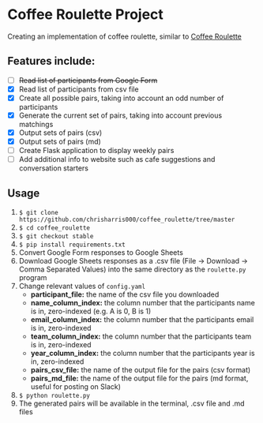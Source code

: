 # Coffee Roulette Project
Creating an implementation of coffee roulette, similar to [Coffee Roulette](https://coffee-roulette.com/)

## Features include:
- [ ] ~~Read list of participants from Google Form~~
- [x] Read list of participants from csv file
- [x] Create all possible pairs, taking into account an odd number of participants
- [x] Generate the current set of pairs, taking into account previous matchings
- [x] Output sets of pairs (csv)
- [x] Output sets of pairs (md)
- [ ] Create Flask application to display weekly pairs
- [ ] Add additional info to website such as cafe suggestions and conversation starters

## Usage
1. `$ git clone https://github.com/chrisharris000/coffee_roulette/tree/master`
2. `$ cd coffee_roulette`
3. `$ git checkout stable`
4. `$ pip install requirements.txt`
5. Convert Google Form responses to Google Sheets
6. Download Google Sheets responses as a .csv file (File -> Download -> Comma Separated Values) into the same directory as the `roulette.py` program
7. Change relevant values of `config.yaml`
   - **participant_file:** the name of the csv file you downloaded
   - **name_column_index:** the column number that the participants name is in, zero-indexed (e.g. A is 0, B is 1)
   - **email_column_index:** the column number that the participants email is in, zero-indexed
   - **team_column_index:** the column number that the participants team is in, zero-indexed
   - **year_column_index:** the column number that the participants year is in, zero-indexed
   - **pairs_csv_file:** the name of the output file for the pairs (csv format)
   - **pairs_md_file:** the name of the output file for the pairs (md format, useful for posting on Slack)
8. `$ python roulette.py`
9. The generated pairs will be available in the terminal, .csv file and .md files
